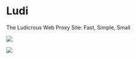 # Ludi
The Ludicrous Web Proxy Site: Fast, Simple, Small

<a href="https://ludicrousdev.org/#"><img src="https://raw.githubusercontent.com/LudicrousDevelopment/Ludi/main/ludi.png"></a>

<a href="https://heroku.com/deploy/?template=https://github.com/LudicrousDevelopment/Ludi"><img src="https://binbashbanana.github.io/deploy-buttons/buttons/official/heroku.svg"></a>
